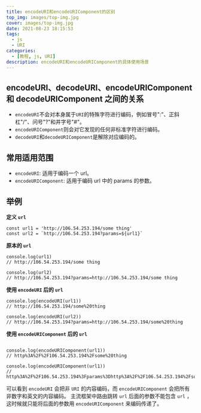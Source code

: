 ```yaml
---
title: encodeURI和encodeURIComponent的区别
top_img: images/top-img.jpg
cover: images/top-img.jpg
date: 2021-08-23 18:15:53
tags:
  - js
  - URI
categories:
  - [教程, js, URI]
description: encodeURI和encodeURIComponent的具体使用场景
---
```


## encodeURI、decodeURI、encodeURIComponent 和 decodeURIComponent 之间的关系

- `encodeURI`不会对本身属于`URI`的特殊字符进行编码，例如冒号":"、正斜杠"/"、问号"?"和井字号"#"。
- `encodeURIComponent`则会对它发现的任何非标准字符进行编码。
- `decodeURI`和`decodeURIComponent`是解除对应编码的。

## 常用适用范围

- `encodeURI`: 适用于编码一个 url。
- `encodeURIComponent`: 适用于编码 url 中的 params 的参数。

## 举例

**定义 `url`**

```
const url1 = 'http://106.54.253.194/some thing'
const url2 = `http://106.54.253.194?params=${url1}`
```

**原本的 `url`**

```
console.log(url1)
// http://106.54.253.194/some thing

console.log(url2)
// http://106.54.253.194?params=http://106.54.253.194/some thing

```

**使用 `encodeURI` 后的 `url`**

```
console.log(encodeURI(url1))
// http://106.54.253.194/some%20thing

console.log(encodeURI(url2))
// http://106.54.253.194?params=http://106.54.253.194/some%20thing
```

**使用 `encodeURIComponent` 后的 `url`**

```

console.log(encodeURIComponent(url1))
// http%3A%2F%2F106.54.253.194%2Fsome%20thing

console.log(encodeURIComponent(url1))
// http%3A%2F%2F106.54.253.194%3Fparams%3Dhttp%3A%2F%2F106.54.253.194%2Fsome%20thing
```

可以看到 `encodeURI` 会把非 `URI` 的内容编码，而 `encodeURIComponent` 会把所有非数字和英文的内容编码。 主流框架中路由跳转 `url` 后面的参数不能包含 `url` ，这时候就只能将后面的参数用 `encodeURIComponent` 来编码传递了。